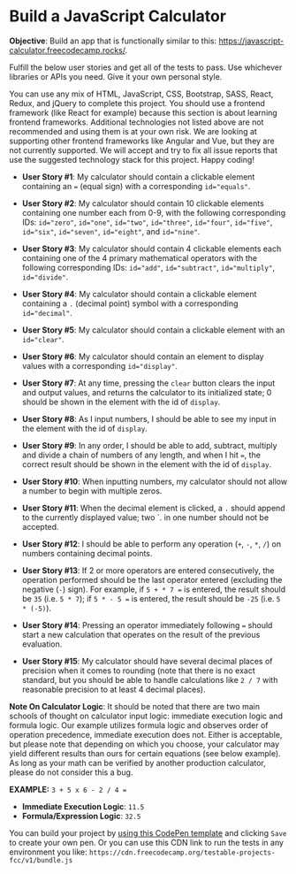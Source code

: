 # Build a JavaScript Calculator
**Objective**: Build an app that is functionally similar to this: https://javascript-calculator.freecodecamp.rocks/.

Fulfill the below user stories and get all of the tests to pass. Use whichever libraries or APIs you need. Give it your own personal style.

You can use any mix of HTML, JavaScript, CSS, Bootstrap, SASS, React, Redux, and jQuery to complete this project. You should use a frontend framework (like React for example) because this section is about learning frontend frameworks. Additional technologies not listed above are not recommended and using them is at your own risk. We are looking at supporting other frontend frameworks like Angular and Vue, but they are not currently supported. We will accept and try to fix all issue reports that use the suggested technology stack for this project. Happy coding!

- **User Story #1**: My calculator should contain a clickable element containing an `=` (equal sign) with a corresponding `id="equals"`.

- **User Story #2**: My calculator should contain 10 clickable elements containing one number each from 0-9, with the following corresponding IDs: `id="zero"`, `id="one"`, `id="two"`, `id="three"`, `id="four"`, `id="five"`, `id="six"`, `id="seven"`, `id="eight"`, and `id="nine"`.

- **User Story #3**: My calculator should contain 4 clickable elements each containing one of the 4 primary mathematical operators with the following corresponding IDs: `id="add"`, `id="subtract"`, `id="multiply"`, `id="divide"`.

- **User Story #4**: My calculator should contain a clickable element containing a `.` (decimal point) symbol with a corresponding `id="decimal"`.

- **User Story #5**: My calculator should contain a clickable element with an `id="clear"`.

- **User Story #6**: My calculator should contain an element to display values with a corresponding `id="display"`.

- **User Story #7**: At any time, pressing the `clear` button clears the input and output values, and returns the calculator to its initialized state; 0 should be shown in the element with the id of `display`.

- **User Story #8**: As I input numbers, I should be able to see my input in the element with the id of `display`.

- **User Story #9**: In any order, I should be able to add, subtract, multiply and divide a chain of numbers of any length, and when I hit `=`, the correct result should be shown in the element with the id of `display`.

- **User Story #10**: When inputting numbers, my calculator should not allow a number to begin with multiple zeros.

- **User Story #11**: When the decimal element is clicked, a `.` should append to the currently displayed value; two `. in one number should not be accepted.

- **User Story #12**: I should be able to perform any operation (`+`, `-`, `*`, `/`) on numbers containing decimal points.

- **User Story #13**: If 2 or more operators are entered consecutively, the operation performed should be the last operator entered (excluding the negative (`-`) sign). For example, if `5 + * 7 =` is entered, the result should be `35` (i.e. `5 * 7`); if `5 * - 5 =` is entered, the result should be `-25` (i.e. `5 * (-5)`).

- **User Story #14**: Pressing an operator immediately following `=` should start a new calculation that operates on the result of the previous evaluation.

- **User Story #15**: My calculator should have several decimal places of precision when it comes to rounding (note that there is no exact standard, but you should be able to handle calculations like `2 / 7` with reasonable precision to at least 4 decimal places).

**Note On Calculator Logic**: It should be noted that there are two main schools of thought on calculator input logic: immediate execution logic and formula logic. Our example utilizes formula logic and observes order of operation precedence, immediate execution does not. Either is acceptable, but please note that depending on which you choose, your calculator may yield different results than ours for certain equations (see below example). As long as your math can be verified by another production calculator, please do not consider this a bug.

**EXAMPLE:** `3 + 5 x 6 - 2 / 4 =`

- **Immediate Execution Logic**: `11.5`
- **Formula/Expression Logic**: `32.5`

You can build your project by [using this CodePen template](https://codepen.io/pen?template=MJjpwO) and clicking `Save` to create your own pen. Or you can use this CDN link to run the tests in any environment you like: `https://cdn.freecodecamp.org/testable-projects-fcc/v1/bundle.js`